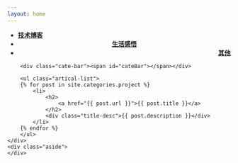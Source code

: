 ```yaml
---
layout: home
---
```


<div class="index-content project">
    <div class="section">
        <ul class="artical-cate">
            <li><a href="/"><span><b>技术博客</b></span></a></li>
            <li style="text-align:center"><a href="/opinion"><span><b>生活感悟</b></span></a></li>
            <li class="on" style="text-align:right"><a href="/project"><span><b>其他</b></span></a></li>
        </ul>

        <div class="cate-bar"><span id="cateBar"></span></div>

        <ul class="artical-list">
        {% for post in site.categories.project %}
            <li>
                <h2>
                    <a href="{{ post.url }}">{{ post.title }}</a>
                </h2>
                <div class="title-desc">{{ post.description }}</div>
            </li>
        {% endfor %}
        </ul>
    </div>
    <div class="aside">
    </div>
</div>
